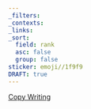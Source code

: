 ```yaml
---
_filters: 
_contexts: 
_links: 
_sort:
  field: rank
  asc: false
  group: false
sticker: emoji//1f9f9
DRAFT: true
---
```

[Copy Writing](./Copy%20Writing.md)
